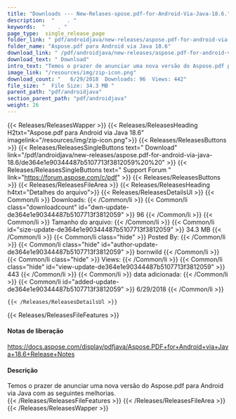 ```yaml
---
title: "Downloads --- New-Relases-spose.pdf-for-Android-Via-Java-18.6." 
description:  "    . " 
keywords:  "    . " 
page_type:  single_release_page
folder_link: " pdf/androidjava/new-releases/aspose.pdf-for-android-via-java-18.6/"
folder_name: "Aspose.pdf para Android via Java 18.6"
download_link: " /pdf/androidjava/new-releases/aspose.pdf-for-android-via-java-18.6/de364e1e90344487b5107713f3812059"
download_text: " Download"
intro_text: "Temos o prazer de anunciar uma nova versão do Aspose.pdf para Android via Java com ..."
image_link: "/resources/img/zip-icon.png"
download_count: "   6/29/2018  Downloads: 96  Views: 442"
file_size: "  File Size: 34.3 MB "
parent_path: "pdf/androidjava"
section_parent_path: "pdf/androidjava"
weight: 26
---
```


{{< Releases/ReleasesWapper >}}
  {{< Releases/ReleasesHeading H2txt="Aspose.pdf para Android via Java 18.6" imagelink="/resources/img/zip-icon.png">}}
  {{< Releases/ReleasesButtons >}}
    {{< Releases/ReleasesSingleButtons text=" Download" link="/pdf/androidjava/new-releases/aspose.pdf-for-android-via-java-18.6/de364e1e90344487b5107713f3812059%20%20" >}}
    {{< Releases/ReleasesSingleButtons text=" Support Forum " link="https://forum.aspose.com/c/pdf" >}}
  {{< Releases/ReleasesButtons >}}
  {{< Releases/ReleasesFileArea >}}
    {{< Releases/ReleasesHeading h4txt="Detalhes do arquivo">}}
    {{< Releases/ReleasesDetailsUl >}}
            {{< Common/li  >}} Downloads: {{< /Common/li >}} 
      {{< Common/li class="downloadcount" id="dwn-update-de364e1e90344487b5107713f3812059" >}} 96 {{< /Common/li >}} 
      {{< Common/li  >}} Tamanho do arquivo: {{< /Common/li >}} 
      {{< Common/li id="size-update-de364e1e90344487b5107713f3812059" >}} 34.3 MB {{< /Common/li >}} 
      {{< Common/li  class="hide" >}} Posted By: {{< /Common/li >}} 
      {{< Common/li class="hide" id="author-update-de364e1e90344487b5107713f3812059" >}} bornwild {{< /Common/li >}} 
      {{< Common/li class="hide"  >}} Views: {{< /Common/li >}} 
      {{< Common/li class="hide" id="view-update-de364e1e90344487b5107713f3812059" >}} 443 {{< /Common/li >}} 
      {{< Common/li  >}} data adicionada: {{< /Common/li >}} 
      {{< Common/li id="added-update-de364e1e90344487b5107713f3812059" >}} 6/29/2018 {{< /Common/li >}} 

    {{< /Releases/ReleasesDetailsUl >}}

  {{< Releases/ReleasesFileFeatures >}}
      <h4>Notas de liberação</h4><div><a href="https://docs.aspose.com/display/pdfjava/Aspose.PDF+for+Android+via+Java+18.6+Release+Notes">https://docs.aspose.com/display/pdfjava/Aspose.PDF+for+Android+via+Java+18.6+Release+Notes</a></div><h4>Descrição</h4><div class="HTMLDescription">Temos o prazer de anunciar uma nova versão do Aspose.pdf para Android via Java com as seguintes melhorias.</div>
  {{< /Releases/ReleasesFileFeatures >}}
 {{< /Releases/ReleasesFileArea >}}
{{< /Releases/ReleasesWapper >}}


